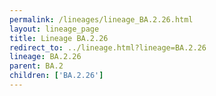```yaml
---
permalink: /lineages/lineage_BA.2.26.html
layout: lineage_page
title: Lineage BA.2.26
redirect_to: ../lineage.html?lineage=BA.2.26
lineage: BA.2.26
parent: BA.2
children: ['BA.2.26']
---
```

